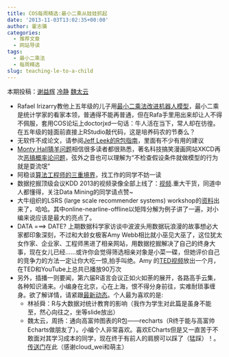 ```yaml
---
title: COS每周精选:最小二乘从娃娃抓起
date: '2013-11-03T13:02:35+00:00'
author: 霍志骥
categories:
  - 推荐文章
  - 网站导读
tags:
  - 最小二乘法
  - 每周精选
slug: teaching-le-to-a-child
---
```


本期投稿：[谢益辉](http://www.wentrue.net/blog/?p=1552) [冷静](http://www.weibo.com/p/1005051756465937/home?from=page_100505&mod=TAB#place) [魏太云](http://www.weibo.com/taiyun?topnav=1&wvr=5&topsug=1)

  * Rafael Irizarry教他上五年级的儿子用[最小二乘法改进机器人模型](http://simplystatistics.org/2013/10/15/teaching-least-squares-to-a-5th-grader-by-calibrating-a-programmable-robot/)，最小二乘是统计学家的看家本领，普通得不能再普通，但在Rafa手里用出来却让人不得不佩服，套用COS论坛上doctorjxd一句话：牛人活在当下，常人却在彷徨。在五年级的娃面前直接上RStudio敲代码，这是培养码农的节奏么？
  * 无软件不成论文，请参阅[Jeff Leek的R包指南](https://github.com/jtleek/rpackages)，里面有不少有用的建议
  * [Monty Hall猜羊问题](http://en.wikipedia.org/wiki/Monty_Hall_problem)相信很多读者都很熟悉，著名科技搞笑漫画网站XKCD再次[恶搞概率论问题](http://xkcd.com/1282/)，弦外之音也可以理解为“不检查假设条件就做模型的行为就是耍流氓”
  * 阿稳谈[算法工程师的三重境界](http://www.wentrue.net/blog/?p=1552)，找工作的同学不妨一读
  * 数据挖掘顶级会议KDD 2013的视频录像全部上线了：[视频](http://t.cn/zRLMUhU).重大干货，同道中人都懂得，关注Data Mining的同学请点赞~
  * 大牛组织的LSRS (large scale recommender systems) workshop的[资料](http://t.cn/zRKbbCw)出来了，哈哈。其中online-nearline-offline以矩阵分解为例子讲了一遍，对小编来说应该是最大的亮点了。
  * DATA ===> DATE? 上期数据科学家访谈中波波头用数据玩浪漫的故事想必大家都印象深刻，不过和大龄女极客Amy Webb相比就小巫见大巫了，这位犹太女作家、企业家、工程师黑进了相亲网站，用数据挖掘解决了自己的终身大事，现在女儿已经……或许你会觉得筛选相亲对象是小菜一碟，但她评价自己的竞争力的方法一定让你大吃一惊,拍手叫绝。Amy 的[TED视频](http://www.ted.com/talks/amy_webb_how_i_hacked_online_dating.html)放出一个月，在TED和YouTube上总共已播放90万次
  * 另外，插播一则要闻，第六届R语言会议正如火如荼的展开，各路高手云集，各种知识涌来。小编身在北京，心在上海，恨不得分身前往，实难耐琐事缠身。欲了解详情，请紧跟[最新动态](http://weibo.com/cosname)。个人最为喜欢的是: 
      * 林祯舜：R与大数据对统计教育的影响（我作为学生对此篇是虽身不能至，然心向往之，坐等slide放出）
      * <span style="line-height: 1.5;">魏太云，周扬：通向高富帅图表的R包——recharts（R终于能与高富帅Echarts做朋友了）。小编个人非常喜欢。喜欢ECharts但是又一直苦于不敢面对其学习成本的同学，现在终于有前人的肩膀可以踩了（猛踩）！。<a href="https://github.com/taiyun/recharts">传送门</a>在此（感谢cloud_wei和萌主）</span>

